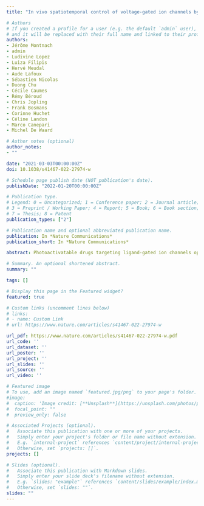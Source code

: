 ```yaml
---
title: "In vivo spatiotemporal control of voltage-gated ion channels by using photoactivatable peptidic toxins"

# Authors
# If you created a profile for a user (e.g. the default `admin` user), write the username (folder name) here 
# and it will be replaced with their full name and linked to their profile.
authors:
- Jérôme Montnach
- admin
- Ludivine Lopez
- Luiza Filipis 
- Hervé Meudal
- Aude Lafoux
- Sébastien Nicolas
- Duong Chu
- Cécile Caumes
- Rémy Béroud
- Chris Jopling
- Frank Bosmans
- Corinne Huchet
- Céline Landon 
- Marco Canepari
- Michel De Waard

# Author notes (optional)
author_notes:
- ""

date: "2021-03-03T00:00:00Z"
doi: 10.1038/s41467-022-27974-w

# Schedule page publish date (NOT publication's date).
publishDate: "2022-01-20T00:00:00Z"

# Publication type.
# Legend: 0 = Uncategorized; 1 = Conference paper; 2 = Journal article;
# 3 = Preprint / Working Paper; 4 = Report; 5 = Book; 6 = Book section;
# 7 = Thesis; 8 = Patent
publication_types: ["2"]

# Publication name and optional abbreviated publication name.
publication: In *Nature Communications*
publication_short: In *Nature Communications*

abstract: Photoactivatable drugs targeting ligand-gated ion channels open up new opportunities for light-guided therapeutic interventions. Photoactivable toxins targeting ion channels have the potential to control excitable cell activities with low invasiveness and high spatiotemporal precision. As proof-of-concept, we develop HwTxIV-Nvoc, a UV light-cleavable and photoactivatable peptide that targets voltage-gated sodium (NaV) channels and validate its activity in vitro in HEK293 cells, ex vivo in brain slices and in vivo on mice neuromuscular junctions. We find that HwTxIV-Nvoc enables precise spatiotemporal control of neuronal NaV channel function under all conditions tested. By creating multiple photoactivatable toxins, we demonstrate the broad applicability of this toxin-photoactivation technology.

# Summary. An optional shortened abstract.
summary: ""

tags: []

# Display this page in the Featured widget?
featured: true

# Custom links (uncomment lines below)
# links:
# - name: Custom Link
# url: https://www.nature.com/articles/s41467-022-27974-w

url_pdf: https://www.nature.com/articles/s41467-022-27974-w.pdf
url_code: ''
url_dataset: ''
url_poster: ''
url_project: ''
url_slides: ''
url_source: ''
url_video: ''

# Featured image
# To use, add an image named `featured.jpg/png` to your page's folder. 
#image:
#  caption: 'Image credit: [**Unsplash**](https://unsplash.com/photos/pLCdAaMFLTE)'
#  focal_point: ""
#  preview_only: false

# Associated Projects (optional).
#   Associate this publication with one or more of your projects.
#   Simply enter your project's folder or file name without extension.
#   E.g. `internal-project` references `content/project/internal-project/index.md`.
#   Otherwise, set `projects: []`.
projects: []

# Slides (optional).
#   Associate this publication with Markdown slides.
#   Simply enter your slide deck's filename without extension.
#   E.g. `slides: "example"` references `content/slides/example/index.md`.
#   Otherwise, set `slides: ""`.
slides: ""
---
```

<!-- 
{{% callout note %}}
Click the *Cite* button above to demo the feature to enable visitors to import publication metadata into their reference management software.
{{% /callout %}}

{{% callout note %}}
Create your slides in Markdown - click the *Slides* button to check out the example.
{{% /callout %}}

Supplementary notes can be added here, including [code, math, and images](https://wowchemy.com/docs/writing-markdown-latex/). -->
